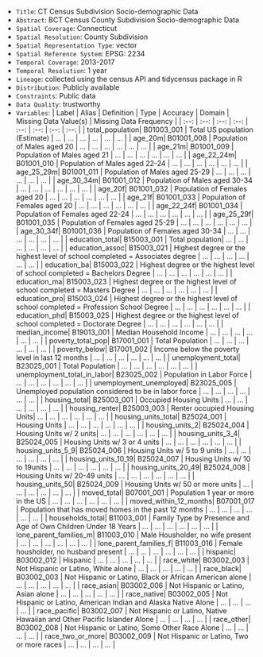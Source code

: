 - `Title`: CT Census Subdivision Socio-demographic Data
- `Abstract`: BCT Census County Subdivision Socio-demographic Data
- `Spatial Coverage`: Connecticut
- `Spatial Resolution`: County Subdivision
- `Spatial Representation Type`: vector
- `Spatial Reference System`: EPSG: 2234
- `Temporal Coverage`: 2013-2017
- `Temporal Resolution`: 1 year
- `Lineage`: collected using the census API and tidycensus package in R
- `Distribution`: Publicly available
- `Constraints`: Public data
- `Data Quality`: trustworthy 
- `Variables`: 
| Label | Alias | Definition | Type | Accuracy | Domain | Missing Data Value(s) | Missing Data Frequency |
| :--: | :--: | :--: | :--: | :--: | :--: | :--: | :--: |
| total_population| B01003_001 | Total US population (Estimate) | ... | ... | ... | ... | ... | ... |
| age_20m| B01001_008 | Population of Males aged 20 | ... | ... | ... | ... | ... | ... |
| age_21m| B01001_009 | Population of Males aged 21 | ... | ... | ... | ... | ... | ... |
| age_22_24m| B01001_010 | Population of Males aged 22-24 | ... | ... | ... | ... | ... | ... |
| age_25_29m| B01001_011 | Population of Males aged 25-29 | ... | ... | ... | ... | ... | ... |
| age_30_34m| B01001_012 | Population of Males aged 30-34 | ... | ... | ... | ... | ... | ... |
| age_20f| B01001_032 | Population of Females aged 20 | ... | ... | ... | ... | ... | ... |
| age_21f| B01001_033 | Population of Females aged 20 | ... | ... | ... | ... | ... | ... |
| age_22_24f| B01001_034 | Population of Females aged 22-24 | ... | ... | ... | ... | ... | ... |
| age_25_29f| B01001_035 | Population of Females aged 25-29 | ... | ... | ... | ... | ... | ... |
| age_30_34f| B01001_036 | Population of Females aged 30-34 | ... | ... | ... | ... | ... | ... |
| education_total| B15003_001 | Total population| ... | ... | ... | ... | ... | ... |
| education_assoc| B15003_021 | Highest degree or the highest level of school completed = Associates degree  | ... | ... | ... | ... | ... | ... |
| education_ba| B15003_022 | Highest degree or the highest level of school completed = Bachelors Degree | ... | ... | ... | ... | ... | ... |
| education_ma| B15003_023 | Highest degree or the highest level of school completed = Masters Degree | ... | ... | ... | ... | ... | ... |
| education_pro| B15003_024 | Highest degree or the highest level of school completed = Profession School Degree | ... | ... | ... | ... | ... | ... |
| education_phd| B15003_025 | Highest degree or the highest level of school completed = Doctorate Degree | ... | ... | ... | ... | ... | ... |
| median_income| B19013_001 | Median Household Income | ... | ... | ... | ... | ... | ... |
| poverty_total_pop| B17001_001 | Total Population | ... | ... | ... | ... | ... | ... |
| poverty_below| B17001_002 | Income below the poverty level in last 12 months | ... | ... | ... | ... | ... | ... |
| unemployment_total| B23025_001 | Total Population | ... | ... | ... | ... | ... | ... |
| unemployment_total_in_labor| B23025_002 | Population in Labor Force | ... | ... | ... | ... | ... | ... |
| unemployment_unemployed| B23025_005 | Unemployed population considered to be in labor force | ... | ... | ... | ... | ... | ... |
| housing_total| B25003_001 | Occupied Housing Units  | ... | ... | ... | ... | ... | ... |
| housing_renter| B25003_003 | Renter occupied Housing Units| ... | ... | ... | ... | ... | ... |
| housing_units_total| B25024_001 | Housing Units | ... | ... | ... | ... | ... | ... |
| housing_units_2| B25024_004 | Housing Units w/ 2 units| ... | ... | ... | ... | ... | ... |
| housing_units_3_4| B25024_005 | Housing Units w/ 3 or 4 units  | ... | ... | ... | ... | ... | ... |
| housing_units_5_9| B25024_006 | Housing Units w/ 5 to 9 units | ... | ... | ... | ... | ... | ... |
| housing_units_10_19| B25024_007 | Housing Units w/ 10 to 19units | ... | ... | ... | ... | ... | ... |
| housing_units_20_49| B25024_008 | Housing Units w/ 20-49 units | ... | ... | ... | ... | ... | ... |
| housing_units_50| B25024_009 | Housing Units w/ 50 or more units | ... | ... | ... | ... | ... | ... |
| moved_total| B07001_001 | Population 1 year or more in the US | ... | ... | ... | ... | ... | ... |
| moved_within_12_months| B07001_017 | Population that has moved homes in the past 12 months | ... | ... | ... | ... | ... | ... |
| households_total| B11003_001 | Family Type by Presence and Age of Own Children Under 18 Years | ... | ... | ... | ... | ... | ... |
| lone_parent_families_m| B11003_010 | Male Housholder, no wife present | ... | ... | ... | ... | ... | ... |
| lone_parent_families_f| B11003_016 | Female housholder, no husband present | ... | ... | ... | ... | ... | ... |
| hispanic| B03002_012 | Hispanic | ... | ... | ... | ... | ... |
| race_white| B03002_003 | Not Hispanic or Latino, White alone | ... | ... | ... | ... | ... |
| race_black| B03002_003 | Not Hispanic or Latino, Black or African American alone | ... | ... | ... | ... | ... |
| race_asian| B03002_006 | Not Hispanic or Latino, Asian alone | ... | ... | ... | ... | ... |
| race_native| B03002_005 | Not Hispanic or Latino, American Indian and Alaska Native Alone | ... | ... | ... | ... |
| race_pacific| B03002_007 | Not Hispanic or Latino, Native Hawaiian and Other Pacific Islander Alone | ... | ... | ... | ... |
| race_other| B03002_008 | Not Hispanic or Latino, Some Other Race Alone | ... | ... | ... | ... |
| race_two_or_more| B03002_009 | Not Hispanic or Latino, Two or more races | ... | ... | ... | ... |
